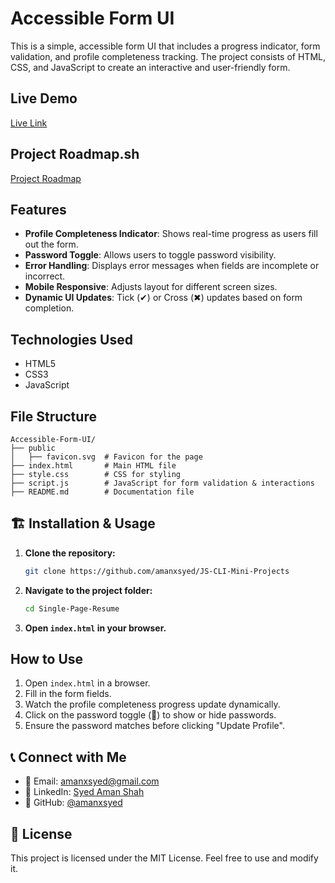 # Accessible Form UI

This is a simple, accessible form UI that includes a progress indicator, form validation, and profile completeness tracking. The project consists of HTML, CSS, and JavaScript to create an interactive and user-friendly form.

## Live Demo
[Live Link](https://accessible-form-ui.netlify.app/)

## Project Roadmap.sh
[Project Roadmap](https://roadmap.sh/projects/accessible-form-ui)

## Features
- **Profile Completeness Indicator**: Shows real-time progress as users fill out the form.
- **Password Toggle**: Allows users to toggle password visibility.
- **Error Handling**: Displays error messages when fields are incomplete or incorrect.
- **Mobile Responsive**: Adjusts layout for different screen sizes.
- **Dynamic UI Updates**: Tick (✔) or Cross (✖) updates based on form completion.

## Technologies Used
- HTML5
- CSS3
- JavaScript

## File Structure
```
Accessible-Form-UI/
├── public
│   ├── favicon.svg  # Favicon for the page
├── index.html       # Main HTML file
├── style.css        # CSS for styling
├── script.js        # JavaScript for form validation & interactions
├── README.md        # Documentation file
```

## 🏗 Installation & Usage
1. **Clone the repository:**
   ```sh
   git clone https://github.com/amanxsyed/JS-CLI-Mini-Projects
   ```
2. **Navigate to the project folder:**
   ```sh
   cd Single-Page-Resume
   ```
3. **Open `index.html` in your browser.**

## How to Use
1. Open `index.html` in a browser.
2. Fill in the form fields.
3. Watch the profile completeness progress update dynamically.
4. Click on the password toggle (🔑) to show or hide passwords.
5. Ensure the password matches before clicking "Update Profile".


## 📞 Connect with Me
- 📧 Email: [amanxsyed@gmail.com](mailto:amanxsyed@gmail.com)
- 💼 LinkedIn: [Syed Aman Shah](https://www.linkedin.com/in/amanxsyed)
- 🐙 GitHub: [@amanxsyed](https://github.com/amanxsyed)

## 📝 License
This project is licensed under the MIT License. Feel free to use and modify it.

